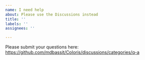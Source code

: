 ```yaml
---
name: I need help
about: Please use the Discussions instead
title: ''
labels: ''
assignees: ''

---
```


Please submit your questions here:
https://github.com/mdbassit/Coloris/discussions/categories/q-a

